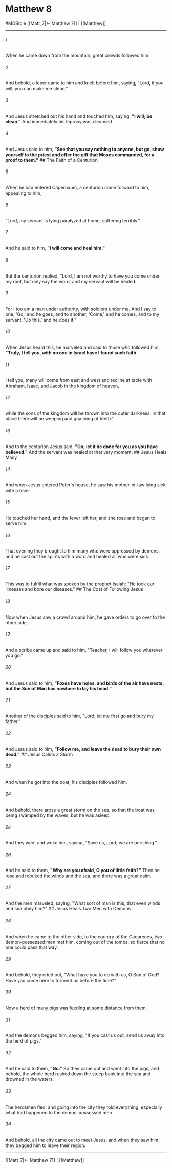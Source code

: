 # Matthew 8
#MDBible
[[Matt_7|← Matthew 7]] | [[Matthew]]

***

###### 1 
When he came down from the mountain, great crowds followed him. 

###### 2 
And behold, a leper came to him and knelt before him, saying, "Lord, if you will, you can make me clean." 

###### 3 
And Jesus stretched out his hand and touched him, saying, **"I will; be clean."** And immediately his leprosy was cleansed. 

###### 4 
And Jesus said to him, **"See that you say nothing to anyone, but go, show yourself to the priest and offer the gift that Moses commanded, for a proof to them."** ## The Faith of a Centurion 

###### 5 
When he had entered Capernaum, a centurion came forward to him, appealing to him, 

###### 6 
"Lord, my servant is lying paralyzed at home, suffering terribly." 

###### 7 
And he said to him, **"I will come and heal him."** 

###### 8 
But the centurion replied, "Lord, I am not worthy to have you come under my roof, but only say the word, and my servant will be healed. 

###### 9 
For I too am a man under authority, with soldiers under me. And I say to one, 'Go,' and he goes, and to another, 'Come,' and he comes, and to my servant, 'Do this,' and he does it." 

###### 10 
When Jesus heard this, he marveled and said to those who followed him, **"Truly, I tell you, with no one in Israel have I found such faith.** 

###### 11 
I tell you, many will come from east and west and recline at table with Abraham, Isaac, and Jacob in the kingdom of heaven, 

###### 12 
while the sons of the kingdom will be thrown into the outer darkness. In that place there will be weeping and gnashing of teeth." 

###### 13 
And to the centurion Jesus said, **"Go; let it be done for you as you have believed."** And the servant was healed at that very moment. ## Jesus Heals Many 

###### 14 
And when Jesus entered Peter's house, he saw his mother-in-law lying sick with a fever. 

###### 15 
He touched her hand, and the fever left her, and she rose and began to serve him. 

###### 16 
That evening they brought to him many who were oppressed by demons, and he cast out the spirits with a word and healed all who were sick. 

###### 17 
This was to fulfill what was spoken by the prophet Isaiah: "He took our illnesses and bore our diseases." ## The Cost of Following Jesus 

###### 18 
Now when Jesus saw a crowd around him, he gave orders to go over to the other side. 

###### 19 
And a scribe came up and said to him, "Teacher, I will follow you wherever you go." 

###### 20 
And Jesus said to him, **"Foxes have holes, and birds of the air have nests, but the Son of Man has nowhere to lay his head."** 

###### 21 
Another of the disciples said to him, "Lord, let me first go and bury my father." 

###### 22 
And Jesus said to him, **"Follow me, and leave the dead to bury their own dead."** ## Jesus Calms a Storm 

###### 23 
And when he got into the boat, his disciples followed him. 

###### 24 
And behold, there arose a great storm on the sea, so that the boat was being swamped by the waves; but he was asleep. 

###### 25 
And they went and woke him, saying, "Save us, Lord; we are perishing." 

###### 26 
And he said to them, **"Why are you afraid, O you of little faith?"** Then he rose and rebuked the winds and the sea, and there was a great calm. 

###### 27 
And the men marveled, saying, "What sort of man is this, that even winds and sea obey him?" ## Jesus Heals Two Men with Demons 

###### 28 
And when he came to the other side, to the country of the Gadarenes, two demon-possessed men met him, coming out of the tombs, so fierce that no one could pass that way. 

###### 29 
And behold, they cried out, "What have you to do with us, O Son of God? Have you come here to torment us before the time?" 

###### 30 
Now a herd of many pigs was feeding at some distance from them. 

###### 31 
And the demons begged him, saying, "If you cast us out, send us away into the herd of pigs." 

###### 32 
And he said to them, **"Go."** So they came out and went into the pigs, and behold, the whole herd rushed down the steep bank into the sea and drowned in the waters. 

###### 33 
The herdsmen fled, and going into the city they told everything, especially what had happened to the demon-possessed men. 

###### 34 
And behold, all the city came out to meet Jesus, and when they saw him, they begged him to leave their region. 

***

[[Matt_7|← Matthew 7]] | [[Matthew]]
